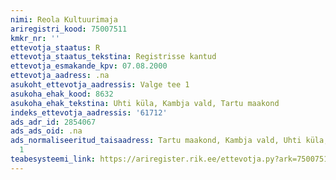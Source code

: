```yaml
---
nimi: Reola Kultuurimaja
ariregistri_kood: 75007511
kmkr_nr: ''
ettevotja_staatus: R
ettevotja_staatus_tekstina: Registrisse kantud
ettevotja_esmakande_kpv: 07.08.2000
ettevotja_aadress: .na
asukoht_ettevotja_aadressis: Valge tee 1
asukoha_ehak_kood: 8632
asukoha_ehak_tekstina: Uhti küla, Kambja vald, Tartu maakond
indeks_ettevotja_aadressis: '61712'
ads_adr_id: 2854067
ads_ads_oid: .na
ads_normaliseeritud_taisaadress: Tartu maakond, Kambja vald, Uhti küla, Valge tee
  1
teabesysteemi_link: https://ariregister.rik.ee/ettevotja.py?ark=75007511&ref=rekvisiidid
---
```

